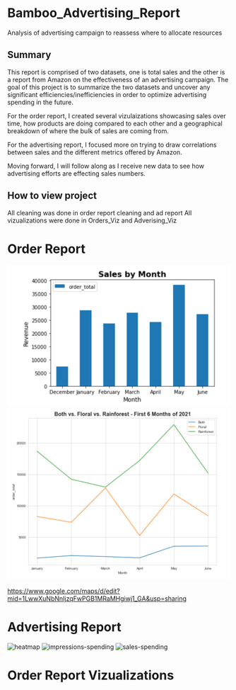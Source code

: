 # Bamboo_Advertising_Report
Analysis of advertising campaign to reassess where to allocate resources

## Summary
This report is comprised of two datasets, one is total sales and the other is a report from Amazon on the effectiveness of an advertising campaign. The goal of this project is to summarize the two datasets and uncover any significant efficiencies/inefficiencies in order to optimize advertising spending in the future.

For the order report, I created several vizulaizations showcasing sales over time, how products are doing compared to each other and a geographical breakdown of where the bulk of sales are coming from.

For the advertising report, I focused more on trying to draw correlations between sales and the different metrics offered by Amazon.  

Moving forward, I will follow along as I receive new data to see how advertising efforts are effecting sales numbers.

## How to view project
All cleaning was done in order report cleaning and ad report
All vizualizations were done in Orders_Viz and Adverising_Viz

# Order Report
![](https://github.com/rstrong341/Bamboo_Advertising_Report/blob/main/images/Sales%20by%20Month.PNG)
![](https://github.com/rstrong341/Bamboo_Advertising_Report/blob/main/images/Montly_Product_Sales.PNG)


https://www.google.com/maps/d/edit?mid=1LwwXuNbNnIjzqFwPGB1MRaMHgiwj1_GA&usp=sharing
  
  

# Advertising Report
![heatmap](https://user-images.githubusercontent.com/74929838/124980031-bb236d80-dfe8-11eb-9a5a-96cf09e3cb74.png)
![impressions-spending](https://user-images.githubusercontent.com/74929838/124980045-bfe82180-dfe8-11eb-98c4-f1df65de0ca7.png)
![sales-spending](https://user-images.githubusercontent.com/74929838/124980058-c1b1e500-dfe8-11eb-991d-a8c6b3c84ea5.png)



# Order Report Vizualizations

